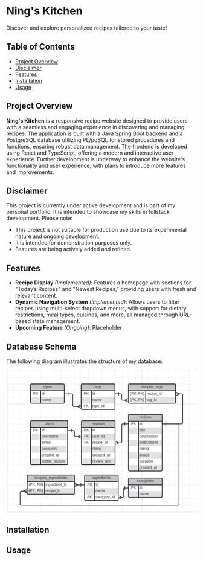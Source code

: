 # Ning's Kitchen
Discover and explore personalized recipes tailored to your taste!

## Table of Contents

- [Project Overview](#project-overview)
- [Disclaimer](#disclaimer)
- [Features](#features)
- [Installation](#installation)
- [Usage](#usage)

## Project Overview

**Ning's Kitchen** is a responsive recipe website designed to provide users with a seamless and engaging experience in discovering and managing recipes. The application is built with a Java Spring Boot backend and a PostgreSQL database utilizing PL/pgSQL for stored procedures and functions, ensuring robust data management. The frontend is developed using React and TypeScript, offering a modern and interactive user experience.
Further development is underway to enhance the website's functionality and user experience, with plans to introduce more features and improvements.

## Disclaimer

This project is currently under active development and is part of my personal portfolio. It is intended to showcase my skills in fullstack development. Please note:
- This project is not suitable for production use due to its experimental nature and ongoing development. 
- It is intended for demonstration purposes only.
- Features are being actively added and refined.

## Features

- **Recipe Display** _(Implemented)_: Features a homepage with sections for "Today’s Recipes" and "Newest Recipes," providing users with fresh and relevant content.
- **Dynamic Navigation System** _(Implemented)_: Allows users to filter recipes using multi-select dropdown menus, with support for dietary restrictions, meal types, cuisines, and more, all managed through URL-based state management.
- **Upcoming Feature** _(Ongoing)_: Placeholder

## Database Schema
The following diagram illustrates the structure of my database:

![SQL Schema](./src/main/resources/image/schema.png)


## Installation

## Usage
